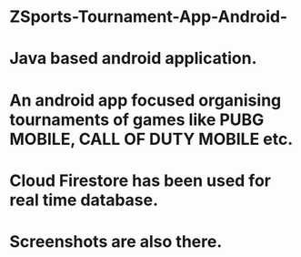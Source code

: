 # ZSports-Tournament-App-Android-
# Java based android application.
# An android app focused organising tournaments of games like PUBG MOBILE, CALL OF DUTY MOBILE etc.
# Cloud Firestore has been used for real time database.
# Screenshots are also there.
